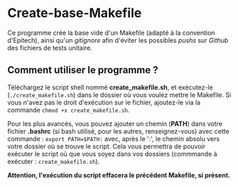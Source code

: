# Create-base-Makefile

Ce programme crée la base vide d'un Makefile (adapté à la convention d'Epitech), ainsi qu'un _gitignore_ afin d'éviter les possibles _pushs_ sur _Github_ des fichiers de tests unitaire.

## Comment utiliser le programme ?

Téléchargez le script shell nommé **create_makefile.sh**, et exécutez-le (`./create_makefile.sh`) dans le dossier où vous voulez mettre le Makefile. Si vous n'avez pas le droit d'exécution sur le fichier, ajoutez-le via la commande `chmod +x create_makefile.sh`.

Pour les plus avancés, vous pouvez ajouter un chemin (**PATH**) dans votre fichier **.bashrc** (si bash utilisé, pour les autres, renseignez-vous) avec cette commande : `export PATH=$PATH:` avec, après le ':', le chemin absolu vers votre dossier où se trouve le script. Cela vous permettra de pouvoir exécuter le script où que vous soyez dans vos dossiers (commmande à exécuter : `create_makefile.sh`).

**Attention, l'exécution du script effacera le précédent Makefile, si présent.**
